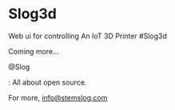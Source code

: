 # Slog3d
Web ui for controlling An IoT 3D Printer #Slog3d
 
Coming more... 

@Slog 

: All about open source.



For more, 
info@stemslog.com
